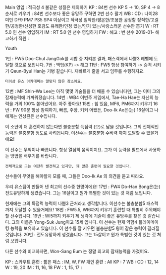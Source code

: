 Main
영입	: 적극성 4 불같은 성질은 제외하기
KP	: 84번 선수 KP 5 -> 10, SP 4 -> 8 순서로 키우기
	: 84번 선수보다 좋은 유망주 구하면 2번 선수 팔기
WB  : 
CD	: 나이28 미만 
	  DF9 PM7 PS5 SP4 이상이고
	  적극성 침착한/평온한/조용한 
	  공정함 정직한/고결한/공정한/신성한 
	  호감도 유쾌한/인정 있는/인기 있는/사랑스러운 
	  선수만 뽑기
W	: RT 5.0 인 선수 영입하기 
IM  : RT 5.0 인 선수 영입하기
FW  : 
해고	: 번 선수 2019-01- 해고하기
직원	: 

Youth

1번 : FW5
   Doo-Chul JangGok를 시합 중 지켜본 결과, 패스력에서 나쁨3 레벨에 도달할 것으로 보입니다.
7번 : 백업(KP) -> 해고
11번 : FW5 항상 참여하기 -> 승격 시키기
    Qeun-Byul Han는 기병 같습니다. 
    재빠르게 줄을 서고 임무를 수행하지요.

    더이상 유스 아카데미는 알맞지 않은 장소에요.
12번 : MF
   Shin-Wa Lee는 아직 몇몇 기술들을 더 배울 수 있습니다만, 그는 이미 그의 잠재능력에 가까워졌습니다.
14번 : WB4
   이번주 게임에서, Tae-Ha Hae는 자신의 능력을 거의 100% 쏟아냈어요. 아주 좋아요!
15번 : 힘 있음, MF6, PM6까지 키우기
16번 : FW 90분 항상 참여하기, 빠름, 주장, 키커
   어쨌든, Doo-Ik Ae은(는) 16살이고 나에게는 인상깊은 선수입니다.

   이 소년이 더 훈련하지 않는다면 불충분함 득점력 (으)로 남을 것입니다. 
   그의 전체적인 능력은 불충분함 정도로 사려됩니다. 
   이선수는 불충분함 수비력 까지 도달할 수 있을거에요! 

   이 선수는 무척이나 빠릅니다. 항상 열심히 움직이지요. 
   그가 이 능력을 필드에서 사용하는 방법을 배우기를 바랍니다.

    전체적으로 그는 여전히 발전하고 있지만, 꽤 많은 훈련이 필요할 것입니다.

   선수들이 무엇을 해야할지 모를 때, 그들은 Doo-Ik Ae 의 의견을 듣고 따라요.

   우리 유스팀이 만들어 낸 최고의 선수중 한명이에요!
17번 : FW4
   Do-Han Bong은(는) 전도유망하게 생겼습니다. 
   그는 16살이고 뭔가 특별한 것이 있는 것 처럼 보입니다.

   현재에는 그의 득점력 능력이 나쁨3 근처라고 생각합니다. 
   이선수는 불충분함5 패스력 까지 도달할 수 있을거에요! 
18번 : FW5.5, WI6까지 키우기
    훈련할 때 특별히 주목해야 할 선수입니다.
19번 : WI5까지 키우기
   제 생각에 기술이 좋은 유망주를 찾은 것 같습니다. 
   그의 이름은 Yong-Suk Jung이고 15세 입니다.
   이 선수는 현재 약함4 플레이메이킹 능력을 보유하고 있습니다. 
   이 선수를 잘 키우면 불충분함5 윙어 같은 능력이 길러질 것입니다.
20번 :
   전도유망하게 생겼습니다. 
   그는 15살이고 뭔가 특별한 것이 있는 것 처럼 보입니다.

   다른 선수와 비교하자면, Won-Sang Eum 는 정말 최고의 잠재능력을 가졌어요.

KP : 스카우트
훈련 :
   짧은 패스 : IM, W, FW
   개인 훈련 : All
   KP :  7
   WB :
   CD : 12, 14
   W  : 19, 20
   IM : 11, 16, 18
   FW :  1, 15, 17
      : 

